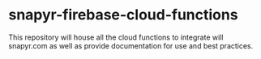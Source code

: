 # snapyr-firebase-cloud-functions
This repository will house all the cloud functions to integrate will snapyr.com as well as provide documentation for use and best practices.
